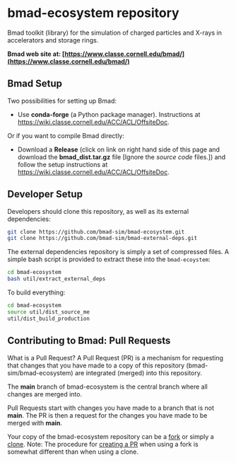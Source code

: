 # bmad-ecosystem repository
Bmad toolkit (library) for the simulation of charged particles and X-rays in accelerators and storage rings.

**Bmad web site at: [https://www.classe.cornell.edu/bmad/](https://www.classe.cornell.edu/bmad/)**

## Bmad Setup

Two possibilities for setting up Bmad:
- Use **conda-forge** (a Python package manager). Instructions at <https://wiki.classe.cornell.edu/ACC/ACL/OffsiteDoc>. 

Or if you want to compile Bmad directly:
- Download a **Release** (click on link on right hand side of this page and download the **bmad_dist.tar.gz** file [Ignore the *source code* files.]) and follow the setup instructions at <https://wiki.classe.cornell.edu/ACC/ACL/OffsiteDoc>.


## Developer Setup

Developers should clone this repository, as well as its external dependencies:

```bash
git clone https://github.com/bmad-sim/bmad-ecosystem.git
git clone https://github.com/bmad-sim/bmad-external-deps.git
```

The external dependencies repository is simply a set of compressed files. A simple bash script is provided to extract these into the `bmad-ecoystem`:
```bash
cd bmad-ecosystem
bash util/extract_external_deps
```

To build everything:
```bash
cd bmad-ecosystem
source util/dist_source_me
util/dist_build_production
```





## Contributing to Bmad: Pull Requests

What is a Pull Request? A Pull Request (PR) is a mechanism for requesting that changes that you have made 
to a copy of this repository (bmad-sim/bmad-ecosystem) are integrated (merged) into this repository.

The **main** branch of bmad-ecosystem is the central branch where all changes are merged into. 

Pull Requests start with changes you have made to a branch that is not **main**. The PR is then a request for the changes you have made
to be merged with **main**. 

Your copy of the bmad-ecosystem repository can be a 
[fork](https://docs.github.com/en/pull-requests/collaborating-with-pull-requests/working-with-forks/about-forks)
or simply a [clone](https://github.com/git-guides/git-clone).
Note: The procedure for
[creating a PR](https://docs.github.com/en/pull-requests/collaborating-with-pull-requests/proposing-changes-to-your-work-with-pull-requests/creating-a-pull-request) 
when using a fork is somewhat different than when using a clone.
